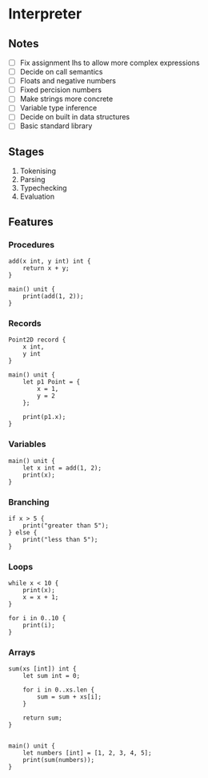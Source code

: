 # Interpreter

## Notes

- [ ] Fix assignment lhs to allow more complex expressions
- [ ] Decide on call semantics
- [ ] Floats and negative numbers
- [ ] Fixed percision numbers
- [ ] Make strings more concrete
- [ ] Variable type inference
- [ ] Decide on built in data structures
- [ ] Basic standard library

## Stages

1. Tokenising
2. Parsing
3. Typechecking
4. Evaluation

## Features

### Procedures

```
add(x int, y int) int {
    return x + y;
}

main() unit {
    print(add(1, 2));
}
```

### Records

```
Point2D record {
    x int,
    y int
}

main() unit {
    let p1 Point = {
        x = 1,
        y = 2
    };

    print(p1.x);
}
```

### Variables

```
main() unit {
    let x int = add(1, 2);
    print(x);
}
```

### Branching

```
if x > 5 {
    print("greater than 5");
} else {
    print("less than 5");
}

```

### Loops

```
while x < 10 {
    print(x);
    x = x + 1;
}

for i in 0..10 {
    print(i);
}
```

### Arrays

```
sum(xs [int]) int {
    let sum int = 0;

    for i in 0..xs.len {
        sum = sum + xs[i];
    }

    return sum;
}


main() unit {
    let numbers [int] = [1, 2, 3, 4, 5];
    print(sum(numbers));
}
```
